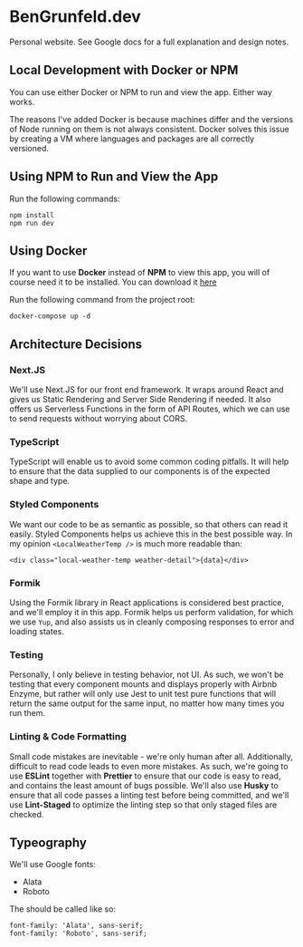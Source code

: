 # BenGrunfeld.dev

Personal website. See Google docs for a full explanation and design notes.

## Local Development with Docker or NPM

You can use either Docker or NPM to run and view the app. Either way works.

The reasons I've added Docker is because machines differ and the versions of Node running on them is not always consistent. Docker solves this issue by creating a VM where languages and packages are all correctly versioned.

## Using NPM to Run and View the App

Run the following commands:

    npm install
    npm run dev

## Using Docker

If you want to use **Docker** instead of **NPM** to view this app, you will of course need it to be installed. You can download it [here](https://www.docker.com/get-started)

Run the following command from the project root:

    docker-compose up -d

## Architecture Decisions

### Next.JS

We'll use Next.JS for our front end framework. It wraps around React and gives us Static Rendering and Server Side Rendering if needed. It also offers us Serverless Functions in the form of API Routes, which we can use to send requests without worrying about CORS.

### TypeScript

TypeScript will enable us to avoid some common coding pitfalls. It will help to ensure that the data supplied to our components is of the expected shape and type.

### Styled Components

We want our code to be as semantic as possible, so that others can read it easily. Styled Components helps us achieve this in the best possible way. In my opinion `<LocalWeatherTemp />` is much more readable than:

    <div class="local-weather-temp weather-detail">{data}</div>

### Formik

Using the Formik library in React applications is considered best practice, and we'll employ it in this app. Formik helps us perform validation, for which we use `Yup`, and also assists us in cleanly composing responses to error and loading states.

### Testing

Personally, I only believe in testing behavior, not UI. As such, we won't be testing that every component mounts and displays properly with Airbnb Enzyme, but rather will only use Jest to unit test pure functions that will return the same output for the same input, no matter how many times you run them.

### Linting & Code Formatting

Small code mistakes are inevitable - we're only human after all. Additionally, difficult to read code leads to even more mistakes. As such, we're going to use **ESLint** together with **Prettier** to ensure that our code is easy to read, and contains the least amount of bugs possible. We'll also use **Husky** to ensure that all code passes a linting test before being committed, and we'll use **Lint-Staged** to optimize the linting step so that only staged files are checked.

## Typeography

We'll use Google fonts:

- Alata
- Roboto

The should be called like so:

    font-family: 'Alata', sans-serif;
    font-family: 'Roboto', sans-serif;
